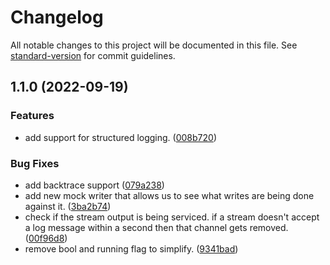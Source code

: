 # Changelog

All notable changes to this project will be documented in this file. See [standard-version](https://github.com/conventional-changelog/standard-version) for commit guidelines.

## 1.1.0 (2022-09-19)


### Features

* add support for structured logging. ([008b720](https://github.com/Celerway/chainsaw/commit/008b7204929c647727dbf33bab8244300b53bed6))


### Bug Fixes

* add backtrace support ([079a238](https://github.com/Celerway/chainsaw/commit/079a23830e3f156a92839476bb9206502d4d8350))
* add new mock writer that allows us to see what writes are being done against it. ([3ba2b74](https://github.com/Celerway/chainsaw/commit/3ba2b74f9af479b241fb943488655ef619690954))
* check if the stream output is being serviced. if a stream doesn't accept a log message within a second then that channel gets removed. ([00f96d8](https://github.com/Celerway/chainsaw/commit/00f96d8cba1eac0a8f14bea92d13d841e52b9c56))
* remove bool and running flag to simplify. ([9341bad](https://github.com/Celerway/chainsaw/commit/9341bad081c23d83bb085e905a7b4c66d7575eae))
